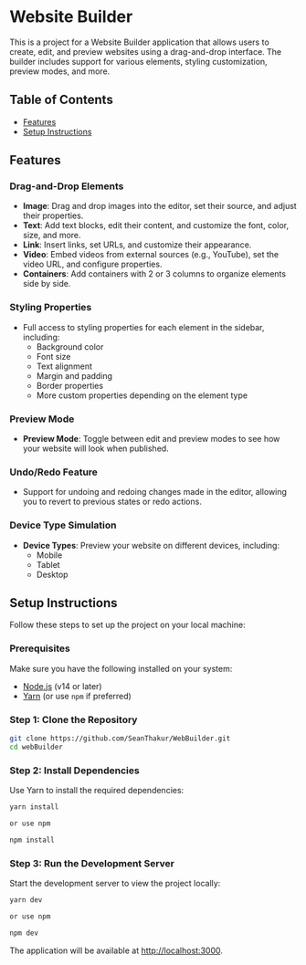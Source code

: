 # Website Builder

This is a project for a Website Builder application that allows users to create, edit, and preview websites using a drag-and-drop interface. The builder includes support for various elements, styling customization, preview modes, and more.

## Table of Contents

- [Features](#features)
- [Setup Instructions](#setup-instructions)

## Features

### Drag-and-Drop Elements

- **Image**: Drag and drop images into the editor, set their source, and adjust their properties.
- **Text**: Add text blocks, edit their content, and customize the font, color, size, and more.
- **Link**: Insert links, set URLs, and customize their appearance.
- **Video**: Embed videos from external sources (e.g., YouTube), set the video URL, and configure properties.
- **Containers**: Add containers with 2 or 3 columns to organize elements side by side.

### Styling Properties

- Full access to styling properties for each element in the sidebar, including:
  - Background color
  - Font size
  - Text alignment
  - Margin and padding
  - Border properties
  - More custom properties depending on the element type

### Preview Mode

- **Preview Mode**: Toggle between edit and preview modes to see how your website will look when published.

### Undo/Redo Feature

- Support for undoing and redoing changes made in the editor, allowing you to revert to previous states or redo actions.

### Device Type Simulation

- **Device Types**: Preview your website on different devices, including:
  - Mobile
  - Tablet
  - Desktop

## Setup Instructions

Follow these steps to set up the project on your local machine:

### Prerequisites

Make sure you have the following installed on your system:

- [Node.js](https://nodejs.org/) (v14 or later)
- [Yarn](https://yarnpkg.com/) (or use `npm` if preferred)

### Step 1: Clone the Repository

```bash
git clone https://github.com/SeanThakur/WebBuilder.git
cd webBuilder
```

### Step 2: Install Dependencies

Use Yarn to install the required dependencies:

```bash
yarn install

or use npm

npm install
```

### Step 3: Run the Development Server

Start the development server to view the project locally:

```bash
yarn dev

or use npm

npm dev
```

The application will be available at [http://localhost:3000](http://localhost:3000).
